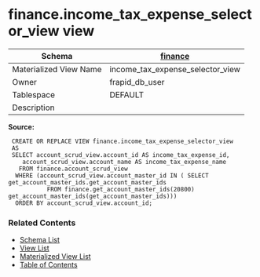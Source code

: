 # finance.income_tax_expense_selector_view view

| Schema | [finance](../../schemas/finance.md) |
| ------ | ----------------------------------------------- |
| Materialized View Name | income_tax_expense_selector_view |
| Owner | frapid_db_user |
| Tablespace | DEFAULT |
| Description |  |

**Source:**

```plpgsql
 CREATE OR REPLACE VIEW finance.income_tax_expense_selector_view
 AS
 SELECT account_scrud_view.account_id AS income_tax_expense_id,
    account_scrud_view.account_name AS income_tax_expense_name
   FROM finance.account_scrud_view
  WHERE (account_scrud_view.account_master_id IN ( SELECT get_account_master_ids.get_account_master_ids
           FROM finance.get_account_master_ids(20800) get_account_master_ids(get_account_master_ids)))
  ORDER BY account_scrud_view.account_id;
```


### Related Contents
* [Schema List](../../schemas.md)
* [View List](../../views.md)
* [Materialized View List](../../materialized-views.md)
* [Table of Contents](../../README.md)


